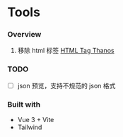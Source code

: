 # Tools

### Overview

1. 移除 html 标签
   [HTML Tag Thanos](https://tools.rainlee.fun/html-tag-thanos)

### TODO

- [ ] json 预览，支持不规范的 json 格式

### Built with

- Vue 3 + Vite
- Tailwind
